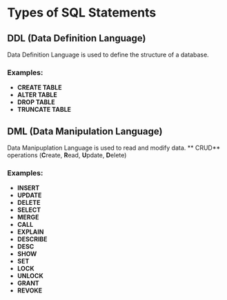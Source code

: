 # Types of SQL Statements

## DDL (Data Definition Language)
Data Definition Language is used to define the structure of a database.

### Examples:
- **CREATE TABLE**
- **ALTER TABLE**
- **DROP TABLE**
- **TRUNCATE TABLE**

## DML (Data Manipulation Language)
Data Manipuplation Language is used to read and modify data.
** CRUD** operations (**C**reate, **R**ead, **U**pdate, **D**elete)

### Examples:
- **INSERT**
- **UPDATE**
- **DELETE**
- **SELECT**
- **MERGE**
- **CALL**
- **EXPLAIN**
- **DESCRIBE**
- **DESC**
- **SHOW**
- **SET**
- **LOCK**
- **UNLOCK**
- **GRANT**
- **REVOKE**